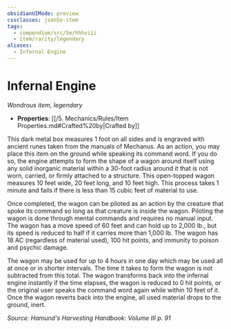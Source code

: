 ```yaml
---
obsidianUIMode: preview
cssclasses: json5e-item
tags:
  - compendium/src/5e/hhhviii
  - item/rarity/legendary
aliases:
  - Infernal Engine
---
```

# Infernal Engine
*Wondrous item, legendary*  

- **Properties**: [[/5. Mechanics/Rules/Item Properties.md#Crafted%20by\|Crafted by]]

This dark metal box measures 1 foot on all sides and is engraved with ancient runes taken from the manuals of Mechanus. As an action, you may place this item on the ground while speaking its command word. If you do so, the engine attempts to form the shape of a wagon around itself using any solid inorganic material within a 30-foot radius around it that is not worn, carried, or firmly attached to a structure. This open-topped wagon measures 10 feet wide, 20 feet long, and 10 feet high. This process takes 1 minute and fails if there is less than 15 cubic feet of material to use.

Once completed, the wagon can be piloted as an action by the creature that spoke its command so long as that creature is inside the wagon. Piloting the wagon is done through mental commands and requires no manual input. The wagon has a move speed of 60 feet and can hold up to 2,000 lb., but its speed is reduced to half if it carries more than 1,000 lb. The wagon has 18 AC (regardless of material used), 100 hit points, and immunity to poison and psychic damage.

The wagon may be used for up to 4 hours in one day which may be used all at once or in shorter intervals. The time it takes to form the wagon is not subtracted from this total. The wagon transforms back into the infernal engine instantly if the time elapses, the wagon is reduced to 0 hit points, or the original user speaks the command word again while within 10 feet of it. Once the wagon reverts back into the engine, all used material drops to the ground, inert.

*Source: Hamund's Harvesting Handbook: Volume III p. 91*
